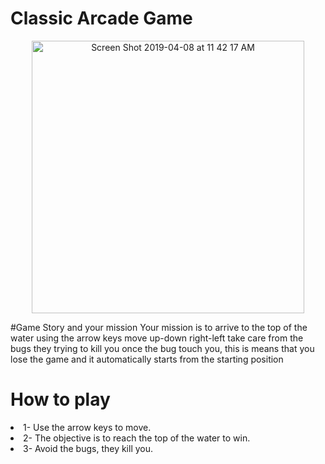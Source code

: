 # Classic Arcade Game

<center><img width="436" alt="Screen Shot 2019-04-08 at 11 42 17 AM" src="https://user-images.githubusercontent.com/20688971/55715696-90a36e00-59f5-11e9-8987-2df06eb2605a.png"></center>



#Game Story and your mission
  Your mission is to arrive to the top of the water using the
  arrow keys move up-down right-left take care from the bugs they
  trying to kill you once the bug touch you, this is means that you lose the game and it automatically starts from the starting position

# How to play
  <li>1- Use the arrow keys to move.</li>
  <li>2- The objective is to reach the top of the water to win.</li>
  <li>3- Avoid the bugs, they kill you.</li>
